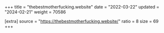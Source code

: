 +++
title = "thebestmotherfucking.website"
date = "2022-03-22"
updated = "2024-02-21"
weight = 70586

[extra]
source = "https://thebestmotherfucking.website/"
ratio = 8
size = 69
+++
